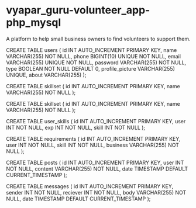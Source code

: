 # vyapar_guru-volunteer_app-php_mysql
A platform to help small business owners to find volunteers to support them.

CREATE TABLE users (
    id INT AUTO_INCREMENT PRIMARY KEY,
    name VARCHAR(255) NOT NULL,
    phone BIGINT(10) UNIQUE NOT NULL,
    email VARCHAR(255) UNIQUE NOT NULL,
    password VARCHAR(255) NOT NULL,
    type BOOLEAN NOT NULL DEFAULT 0,
    profile_picture VARCHAR(255) UNIQUE,
    about VARCHAR(255)
);

CREATE TABLE skillset (
    id INT AUTO_INCREMENT PRIMARY KEY,
    name VARCHAR(255) NOT NULL
);

CREATE TABLE skillset (
    id INT AUTO_INCREMENT PRIMARY KEY,
    name VARCHAR(255) NOT NULL
);

CREATE TABLE user_skills (
    id INT AUTO_INCREMENT PRIMARY KEY,
    user INT NOT NULL,
    exp INT NOT NULL,
    skill INT NOT NULL
);

CREATE TABLE requirements (
    id INT AUTO_INCREMENT PRIMARY KEY,
    user INT NOT NULL,
    skill INT NOT NULL,
    business VARCHAR(255) NOT NULL
);

CREATE TABLE posts (
    id INT AUTO_INCREMENT PRIMARY KEY,
    user INT NOT NULL,
    content VARCHAR(255) NOT NULL,
    date TIMESTAMP DEFAULT CURRENT_TIMESTAMP
);

CREATE TABLE messages (
    id INT AUTO_INCREMENT PRIMARY KEY,
    sender INT NOT NULL,
    reciever INT NOT NULL,
    body VARCHAR(255) NOT NULL,
    date TIMESTAMP DEFAULT CURRENT_TIMESTAMP
);
                